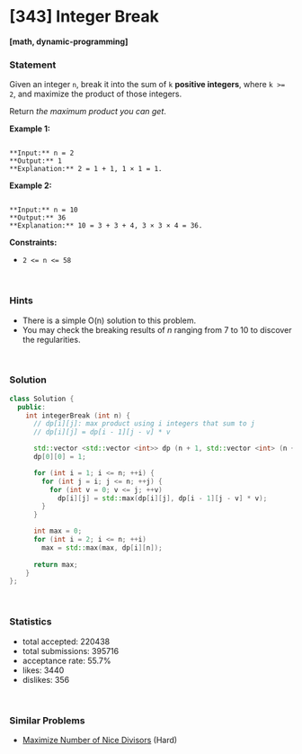 # [343] Integer Break

**[math, dynamic-programming]**

### Statement

Given an integer `n`, break it into the sum of `k` **positive integers**, where `k >= 2`, and maximize the product of those integers.

Return *the maximum product you can get*.


**Example 1:**

```

**Input:** n = 2
**Output:** 1
**Explanation:** 2 = 1 + 1, 1 × 1 = 1.

```

**Example 2:**

```

**Input:** n = 10
**Output:** 36
**Explanation:** 10 = 3 + 3 + 4, 3 × 3 × 4 = 36.

```

**Constraints:**
* `2 <= n <= 58`


<br>

### Hints

- There is a simple O(n) solution to this problem.
- You may check the breaking results of <i>n</i> ranging from 7 to 10 to discover the regularities.

<br>

### Solution

```cpp
class Solution {
  public:
    int integerBreak (int n) {
      // dp[i][j]: max product using i integers that sum to j
      // dp[i][j] = dp[i - 1][j - v] * v

      std::vector <std::vector <int>> dp (n + 1, std::vector <int> (n + 1));
      dp[0][0] = 1;

      for (int i = 1; i <= n; ++i) {
        for (int j = i; j <= n; ++j) {
          for (int v = 0; v <= j; ++v)
            dp[i][j] = std::max(dp[i][j], dp[i - 1][j - v] * v);
        }
      }

      int max = 0;
      for (int i = 2; i <= n; ++i)
        max = std::max(max, dp[i][n]);
      
      return max;
    }
};
```

<br>

### Statistics

- total accepted: 220438
- total submissions: 395716
- acceptance rate: 55.7%
- likes: 3440
- dislikes: 356

<br>

### Similar Problems

- [Maximize Number of Nice Divisors](https://leetcode.com/problems/maximize-number-of-nice-divisors) (Hard)
